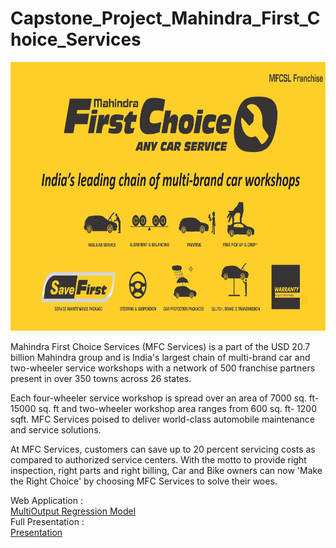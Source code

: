 # Capstone_Project_Mahindra_First_Choice_Services
<p align="center">
  <img src="https://raw.githubusercontent.com/RounakPython/Capstone_Project_Mahindra_First_Choice_Services/main/templates/first_choice.jpg" width="1200" height="430" title="hover text">
</p>
Mahindra First Choice Services (MFC Services) is a part of the USD 20.7 billion Mahindra group and is India's largest chain of multi-brand car and two-wheeler service workshops with a network of 500 franchise partners present in over 350 towns across 26 states.<br>

Each four-wheeler service workshop is spread over an area of 7000 sq. ft- 15000 sq. ft and two-wheeler workshop area ranges from 600 sq. ft- 1200 sqft. MFC Services poised to deliver world-class automobile maintenance and service solutions.<br>

At MFC Services, customers can save up to 20 percent servicing costs as compared to authorized service centers. With the motto to provide right inspection, right parts and right billing, Car and Bike owners can now 'Make the Right Choice' by choosing MFC Services to solve their woes.

Web Application : <br>
[MultiOutput Regression Model](https://mahindrafirstchoice.herokuapp.com/)
<br>
Full Presentation : <br>
[Presentation](https://github.com/RounakPython/Capstone_Project_Mahindra_First_Choice_Services/blob/main/MFCS_Final_Presentation.pptx)
